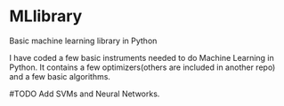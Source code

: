 # MLlibrary
Basic machine learning library in Python

I have coded a few basic instruments needed to do Machine Learning in Python.
It contains a few optimizers(others are included in another repo) and a few basic algorithms.

#TODO
Add SVMs and Neural Networks.
